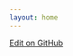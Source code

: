 ```yaml
---
layout: home
---
```



<!-- Edit on GitHub button -->
<a href="https://github.com/username/repository/edit/main/index.md" class="edit-button" target="_blank">
    Edit on GitHub
</a>

